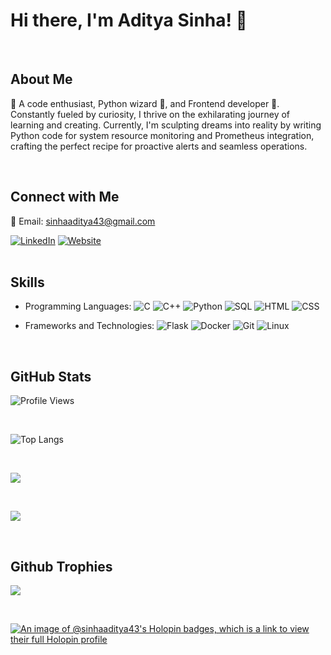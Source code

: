 # Hi there, I'm Aditya Sinha! 👋
<br/>

## About Me

🚀 A code enthusiast, Python wizard 🐍, and Frontend developer 🎨. Constantly fueled by curiosity, I thrive on the exhilarating journey of learning and creating. Currently, I'm sculpting dreams into reality by writing Python code for system resource monitoring and Prometheus integration, crafting the perfect recipe for proactive alerts and seamless operations.


<br>


## Connect with Me

<p>📧 Email: <a href="mailto:sinhaaditya43@gmail.com" target="_blank">sinhaaditya43@gmail.com</a></p>
<a href="https://www.linkedin.com/in/aditya-sinha-9b59a61a8/"><img src="https://img.shields.io/badge/LinkedIn-0077B5?style=for-the-badge&logo=linkedin&logoColor=white" alt="LinkedIn" target="_blank"></a>
<a href="https://adityasinha2305.github.io/"><img src="https://img.shields.io/badge/Website-0088CC?style=for-the-badge&logo=google-chrome&logoColor=white" alt="Website" target="_blank"></a>
<!-- <a href="https://linktr.ee/aditya_sinha"><img src="https://img.shields.io/badge/linktree-43E55E?style=flat&logo=linktree&logoColor=white" alt="Linktree" target="_blank"></a> -->


<br>
<br>


## Skills

- Programming Languages:
  ![C](https://img.shields.io/badge/-C-A8B9CC?style=flat&logo=c&logoColor=white)
  ![C++](https://img.shields.io/badge/-C++-00599C?style=flat&logo=c%2B%2B&logoColor=white)
  ![Python](https://img.shields.io/badge/-Python-3776AB?style=flat&logo=python&logoColor=white)
  ![SQL](https://img.shields.io/badge/-SQL-4479A1?style=flat&logo=sql&logoColor=white)
  ![HTML](https://img.shields.io/badge/-HTML-E34F26?style=flat&logo=html5&logoColor=white)
  ![CSS](https://img.shields.io/badge/-CSS-1572B6?style=flat&logo=css3&logoColor=white)

- Frameworks and Technologies:
  ![Flask](https://img.shields.io/badge/-Flask-000000?style=flat&logo=flask&logoColor=white)
  ![Docker](https://img.shields.io/badge/-Docker-2496ED?style=flat&logo=docker&logoColor=white)
  ![Git](https://img.shields.io/badge/-Git-F05032?style=flat&logo=git&logoColor=white)
  ![Linux](https://img.shields.io/badge/-Linux-FCC624?style=flat&logo=linux&logoColor=black)

<br>



## GitHub Stats

![Profile Views](https://komarev.com/ghpvc/?username=AdityaSinha2305&color=brightgreen)

<br>

![Top Langs](https://github-readme-stats.vercel.app/api/top-langs/?username=AdityaSinha2305&layout=compact&theme=radical)

<br>

![](https://github-readme-stats.vercel.app/api?username=AdityaSinha2305&theme=radical&hide_border=false&include_all_commits=false&count_private=true&show_icons=true)

<br>

![](https://github-readme-streak-stats.herokuapp.com/?user=AdityaSinha2305&theme=radical&hide_border=false)

<br/>


## Github Trophies

![](https://github-profile-trophy.vercel.app/?username=AdityaSinha2305&theme=gruvbox&no-frame=false&no-bg=false&margin-w=4) 

<br>
    

[![An image of @sinhaaditya43's Holopin badges, which is a link to view their full Holopin profile](https://holopin.me/sinhaaditya43)](https://holopin.io/@sinhaaditya43)
